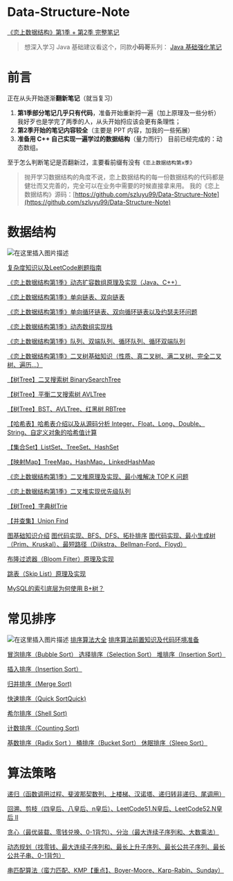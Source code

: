 # Data-Structure-Note


[《恋上数据结构》第1季 + 第2季 完整笔记](https://blog.csdn.net/weixin_43734095/article/details/104847976)


>想深入学习 Java 基础建议看这个，同款**小码哥**系列： [Java 基础强化笔记](https://blog.csdn.net/weixin_43734095/article/details/105591119)


# 前言
正在从头开始逐渐**翻新笔记**（就当复习）
1. **第1季部分笔记几乎只有代码**，准备开始重新捋一遍（加上原理及一些分析）
我好歹也是学完了两季的人，从头开始捋应该会更有条理性；
2. **第2季开始的笔记内容较全**（主要是 PPT 内容，加我的一些拓展）
3. **准备用 C++ 自己实现一遍学过的数据结构**（量力而行）
 目前已经完成的：动态数组。

至于怎么判断笔记是否翻新过，主要看前缀有没有`《恋上数据结构第x季》`

>抛开学习数据结构的角度不说，恋上数据结构的每一份数据结构的代码都是健壮而又完善的，完全可以在业务中需要的时候直接拿来用。
我的《恋上数据结构》源码：[https://github.com/szluyu99/Data-Structure-Note](https://github.com/szluyu99/Data-Structure-Note)


# 数据结构
![在这里插入图片描述](https://img-blog.csdnimg.cn/20200315163642426.png?x-oss-process=image/watermark,type_ZmFuZ3poZW5naGVpdGk,shadow_10,text_aHR0cHM6Ly9ibG9nLmNzZG4ubmV0L3dlaXhpbl80MzczNDA5NQ==,size_16,color_FFFFFF,t_70)

[复杂度知识以及LeetCode刷题指南](https://blog.csdn.net/weixin_43734095/article/details/105116064)

[《恋上数据结构第1季》动态扩容数组原理及实现（Java、C++）](https://blog.csdn.net/weixin_43734095/article/details/104598981)


[《恋上数据结构第1季》单向链表、双向链表](https://blog.csdn.net/weixin_43734095/article/details/104609375)

[《恋上数据结构第1季》单向循环链表、双向循环链表以及约瑟夫环问题](https://blog.csdn.net/weixin_43734095/article/details/104652079)



[《恋上数据结构第1季》动态数组实现栈 ](https://blog.csdn.net/weixin_43734095/article/details/104652443)


[《恋上数据结构第1季》队列、双端队列、循环队列、循环双端队列](https://blog.csdn.net/weixin_43734095/article/details/104652364)


[《恋上数据结构第1季》二叉树基础知识（性质、真二叉树、满二叉树、完全二叉树、遍历...）](https://blog.csdn.net/weixin_43734095/article/details/105921768)

[【树Tree】二叉搜索树 BinarySearchTree](https://blog.csdn.net/weixin_43734095/article/details/104687980)

[【树Tree】平衡二叉搜索树 AVLTree](https://blog.csdn.net/weixin_43734095/article/details/104728663)

[【树Tree】BST、AVLTree、红黑树 RBTree](https://blog.csdn.net/weixin_43734095/article/details/104765914)

[【哈希表】哈希表介绍以及从源码分析 Integer、Float、Long、Double、String、自定义对象的哈希值计算](https://blog.csdn.net/weixin_43734095/article/details/104809788)

[【集合Set】ListSet、TreeSet、HashSet](https://blog.csdn.net/weixin_43734095/article/details/104792125)

[【映射Map】TreeMap，HashMap，LinkedHashMap](https://blog.csdn.net/weixin_43734095/article/details/104792499)

[《恋上数据结构第1季》二叉堆原理及实现、最小堆解决 TOP K 问题](https://blog.csdn.net/weixin_43734095/article/details/104866058)

[《恋上数据结构第1季》二叉堆实现优先级队列](https://blog.csdn.net/weixin_43734095/article/details/104869263)

[【树Tree】字典树Trie](https://blog.csdn.net/weixin_43734095/article/details/104880244)


[【并查集】Union Find](https://blog.csdn.net/weixin_43734095/article/details/105180239)



[图基础知识介绍](https://blog.csdn.net/weixin_43734095/article/details/105210523)
[图代码实现、BFS、DFS、拓扑排序](https://blog.csdn.net/weixin_43734095/article/details/105348668)
[图代码实现、最小生成树（Prim、Kruskal）、最短路径（Dijkstra、Bellman-Ford、Floyd）](https://blog.csdn.net/weixin_43734095/article/details/105449989)


[布隆过滤器（Bloom Filter）原理及实现](https://blog.csdn.net/weixin_43734095/article/details/105766972)

[跳表（Skip List）原理及实现](https://blog.csdn.net/weixin_43734095/article/details/105780061)

[MySQL的索引底层为何使用 B+树？](https://blog.csdn.net/weixin_43734095/article/details/105786002)
# 常见排序
![在这里插入图片描述](https://img-blog.csdnimg.cn/2020032610534970.png?x-oss-process=image/watermark,type_ZmFuZ3poZW5naGVpdGk,shadow_10,text_aHR0cHM6Ly9ibG9nLmNzZG4ubmV0L3dlaXhpbl80MzczNDA5NQ==,size_16,color_FFFFFF,t_70)
[排序算法大全](https://blog.csdn.net/weixin_43734095/article/details/105115904)
[排序算法前置知识及代码环境准备](https://blog.csdn.net/weixin_43734095/article/details/105115937)

[冒泡排序（Bubble Sort）
选择排序（Selection Sort）
堆排序（Insertion Sort）](https://blog.csdn.net/weixin_43734095/article/details/105108135)

[插入排序（Insertion Sort）](https://blog.csdn.net/weixin_43734095/article/details/105123621)

[归并排序（Merge Sort)](https://blog.csdn.net/weixin_43734095/article/details/105127138)


[快速排序（Quick SortQuick)](https://blog.csdn.net/weixin_43734095/article/details/105156039)

[希尔排序（Shell Sort)](https://blog.csdn.net/weixin_43734095/article/details/105158758)

[计数排序（Counting Sort)](https://editor.csdn.net/md/?articleId=105159656)

[基数排序（Radix Sort ）
桶排序（Bucket Sort）
休眠排序（Sleep Sort）](https://blog.csdn.net/weixin_43734095/article/details/105170908)


# 算法策略
[递归（函数调用过程、斐波那契数列、上楼梯、汉诺塔、递归转非递归、尾调用）](https://blog.csdn.net/weixin_43734095/article/details/105532299)

[回溯、剪枝（四皇后、八皇后、n皇后）、LeetCode51.N皇后、LeetCode52.N皇后 II](https://blog.csdn.net/weixin_43734095/article/details/105567135)

[贪心（最优装载、零钱兑换、0-1背包）、分治（最大连续子序列和、大数乘法）](https://blog.csdn.net/weixin_43734095/article/details/105585224)

[动态规划（找零钱、最大连续子序列和、最长上升子序列、最长公共子序列、最长公共子串、0-1背包）](https://blog.csdn.net/weixin_43734095/article/details/105637149)

[串匹配算法（蛮力匹配、KMP【重点】、Boyer-Moore、Karp-Rabin、Sunday）](https://blog.csdn.net/weixin_43734095/article/details/105796090)
